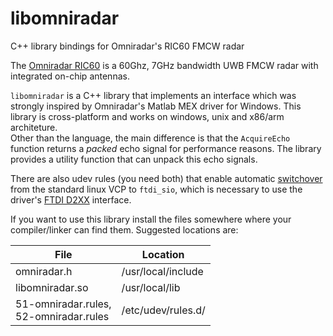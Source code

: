 # libomniradar
C++ library bindings for Omniradar's RIC60 FMCW radar

The [Omniradar RIC60](http://www.omniradar.com/products/) is a 60Ghz, 7GHz bandwidth UWB FMCW radar with integrated on-chip antennas.

`libomniradar` is a C++ library that implements an interface which was strongly inspired by Omniradar's Matlab MEX driver for Windows.
This library is cross-platform and works on windows, unix and x86/arm architeture.  
Other than the language, the main difference is that the `AcquireEcho` function returns a _packed_ echo signal for performance reasons. The library provides a utility function that can unpack this echo signals.

There are also udev rules (you need both) that enable automatic [switchover](https://stackoverflow.com/a/44529377/5559867) from the standard linux VCP to `ftdi_sio`, which is necessary to use the driver's [FTDI D2XX](http://www.ftdichip.com/Drivers/D2XX.htm) interface.

If you want to use this library install the files somewhere where your compiler/linker can find them. Suggested locations are:

| File | Location |
| ---- | -------- |
| omniradar.h | /usr/local/include |
| libomniradar.so | /usr/local/lib |
| 51-omniradar.rules, <br/>52-omniradar.rules | /etc/udev/rules.d/ |
